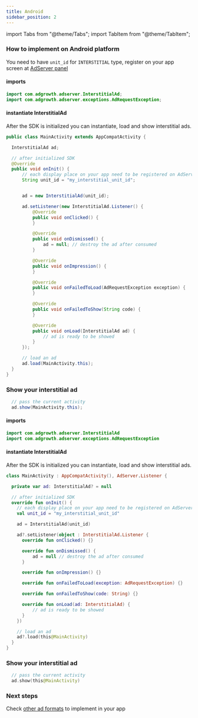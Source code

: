 ```yaml
---
title: Android
sidebar_position: 2
---
```


import Tabs from "@theme/Tabs";
import TabItem from "@theme/TabItem";

### How to implement on Android platform

You need to have `unit_id` for `INTERSTITIAL` type, register on your app screen at [AdServer panel](https://adserver.adgrowth.com/mfe-apps/apps)

<Tabs>
  <TabItem value="java" label="Java" default>

#### imports

```java
import com.adgrowth.adserver.InterstitialAd;
import com.adgrowth.adserver.exceptions.AdRequestException;
```

#### instantiate InterstitialAd

After the SDK is initialized you can instantiate, load and show interstitial ads.

```java
public class MainActivity extends AppCompatActivity {

  InterstitialAd ad;

  // after initialized SDK
  @Override
  public void onInit() {
      // each display place on your app need to be registered on AdServer Panel.
      String unit_id = "my_interstitial_unit_id";


      ad = new InterstitialAd(unit_id);

      ad.setListener(new InterstitialAd.Listener() {
          @Override
          public void onClicked() {
          }

          @Override
          public void onDismissed() {
              ad = null; // destroy the ad after consumed
          }

          @Override
          public void onImpression() {
          }

          @Override
          public void onFailedToLoad(AdRequestException exception) {
          }

          @Override
          public void onFailedToShow(String code) {
          }

          @Override
          public void onLoad(InterstitialAd ad) {
              // ad is ready to be showed
          }
      });

      // load an ad
      ad.load(MainActivity.this);
  }
}
```

### Show your interstitial ad

```java
  // pass the current activity
  ad.show(MainActivity.this);
```

  </TabItem>
  <TabItem value="kotlin" label="Kotlin">
    
#### imports

```kotlin
import com.adgrowth.adserver.InterstitialAd
import com.adgrowth.adserver.exceptions.AdRequestException
```

#### instantiate InterstitialAd

After the SDK is initialized you can instantiate, load and show interstitial ads.

```kotlin
class MainActivity : AppCompatActivity(), AdServer.Listener {

  private var ad: InterstitialAd? = null

  // after initialized SDK
  override fun onInit() {
    // each display place on your app need to be registered on AdServer Panel.
    val unit_id = "my_interstitial_unit_id"

    ad = InterstitialAd(unit_id)

    ad?.setListener(object : InterstitialAd.Listener {
      override fun onClicked() {}

      override fun onDismissed() {
          ad = null // destroy the ad after consumed
      }

      override fun onImpression() {}

      override fun onFailedToLoad(exception: AdRequestException) {}

      override fun onFailedToShow(code: String) {}

      override fun onLoad(ad: InterstitialAd) {
          // ad is ready to be showed
      }
    })

    // load an ad
    ad?.load(this@MainActivity)
  }
}
```

### Show your interstitial ad

```kotlin
  // pass the current activity
  ad.show(this@MainActivity)
```

  </TabItem>
</Tabs>

### Next steps

Check [other ad formats](/docs/usage) to implement in your app
